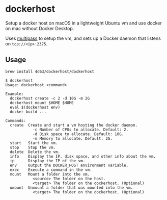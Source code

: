 # dockerhost

Setup a docker host on macOS in a lightweight Ubuntu vm and use docker on mac
without Docker Desktop.

Uses [multipass](https://multipass.run) to setup the vm, and sets up a Docker
daemon that listens on `tcp://<ip>:2375`.

## Usage

```
brew install 4d63/dockerhost/dockerhost
```

```
$ dockerhost
Usage: dockerhost <command>

Example:
  dockerhost create -c 2 -d 10G -m 2G
  dockerhost mount $HOME $HOME
  eval $(dockerhost env)
  docker build ...

Commands:
  create  Create and start a vm hosting the docker daemon.
            -c Number of CPUs to allocate. Default: 2.
            -d Disk space to allocate. Default: 10G.
            -m Memory to allocate. Default: 2G.
  start   Start the vm.
  stop    Stop the vm.
  delete  Delete the vm.
  info    Display the IP, disk space, and other info about the vm.
  ip      Display the IP of the vm.
  env     Output the DOCKER_HOST environment variable.
  exec    Execute a command in the vm.
  mount   Mount a folder into the vm.
            <source> The folder on the host.
            <target> The folder on the dockerhost. (Optional)
  umount  Unmount a folder that was mounted into the vm.
            <target> The folder on the dockerhost. (Optional)
```
